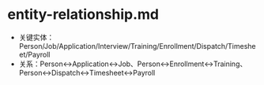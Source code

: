 # entity-relationship.md

- 关键实体：Person/Job/Application/Interview/Training/Enrollment/Dispatch/Timesheet/Payroll
- 关系：Person↔Application↔Job、Person↔Enrollment↔Training、Person↔Dispatch↔Timesheet↔Payroll
